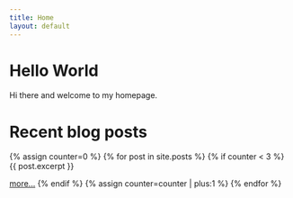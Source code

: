 ```yaml
---
title: Home
layout: default
---
```

# Hello World

Hi there and welcome to my homepage.


# Recent blog posts

{% assign counter=0 %}
{% for post in site.posts %}
{% if counter < 3 %}
{{ post.excerpt }}

[more...]({{post.url}} "Show complete post")
{% endif %}
{% assign counter=counter | plus:1 %}
{% endfor %}